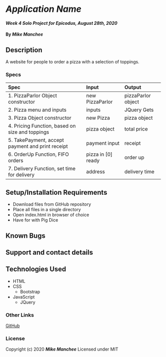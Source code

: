 # _Application Name_

#### _Week 4 Solo Project for Epicodus, August 28th, 2020_

#### By _**Mike Manchee**_

## Description

A website for people to order a pizza with a selection of toppings.

### Specs
| Spec | Input | Output |
| :-------------     | :------------- | :------------- |
|  1. PizzaParlor Object constructor | new PizzaParlor | pizzaParlor object | 
|  2. Pizza menu and inputs | inputs | JQuery Gets |
|  3. Pizza Object constructor | new Pizza | pizza object |
|  4. Pricing Function, based on size and toppings | pizza object | total price |
|  5. TakePayment, accept payment and print receipt | payment input | receipt |
|  6. OrderUp Function, FIFO orders | pizza in [0] ready | order up |
|  7. Delivery Function, set time for delivery | address | delivery time |


## Setup/Installation Requirements

* Download files from GitHub repository
* Place all files in a single directory 
* Open index.html in browser of choice
* Have for with Pig Dice


## Known Bugs


## Support and contact details


## Technologies Used

* HTML
* CSS
  * Bootstrap
* JavaScript
  * JQuery

### Other Links
[GitHub](https://github.com/mmanchee)

### License

Copyright (c) 2020 **_Mike Manchee_**
Licensed under MIT